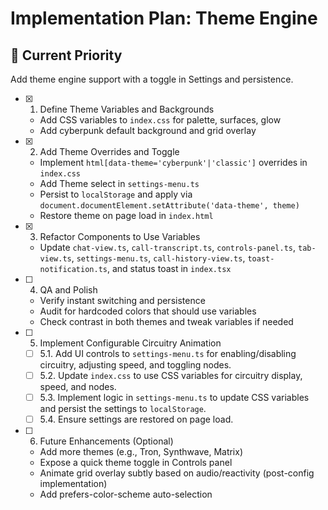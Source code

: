 # Implementation Plan: Theme Engine

## 🎯 Current Priority
Add theme engine support with a toggle in Settings and persistence.

- [x] 1. Define Theme Variables and Backgrounds
  - Add CSS variables to `index.css` for palette, surfaces, glow
  - Add cyberpunk default background and grid overlay

- [x] 2. Add Theme Overrides and Toggle
  - Implement `html[data-theme='cyberpunk'|'classic']` overrides in `index.css`
  - Add Theme select in `settings-menu.ts`
  - Persist to `localStorage` and apply via `document.documentElement.setAttribute('data-theme', theme)`
  - Restore theme on page load in `index.html`

- [x] 3. Refactor Components to Use Variables
  - Update `chat-view.ts`, `call-transcript.ts`, `controls-panel.ts`, `tab-view.ts`, `settings-menu.ts`, `call-history-view.ts`, `toast-notification.ts`, and status toast in `index.tsx`

- [ ] 4. QA and Polish
  - Verify instant switching and persistence
  - Audit for hardcoded colors that should use variables
  - Check contrast in both themes and tweak variables if needed

- [ ] 5. Implement Configurable Circuitry Animation
  - [ ] 5.1. Add UI controls to `settings-menu.ts` for enabling/disabling circuitry, adjusting speed, and toggling nodes.
  - [ ] 5.2. Update `index.css` to use CSS variables for circuitry display, speed, and nodes.
  - [ ] 5.3. Implement logic in `settings-menu.ts` to update CSS variables and persist the settings to `localStorage`.
  - [ ] 5.4. Ensure settings are restored on page load.
- [ ] 6. Future Enhancements (Optional)
  - Add more themes (e.g., Tron, Synthwave, Matrix)
  - Expose a quick theme toggle in Controls panel
  - Animate grid overlay subtly based on audio/reactivity (post-config implementation)
  - Add prefers-color-scheme auto-selection
